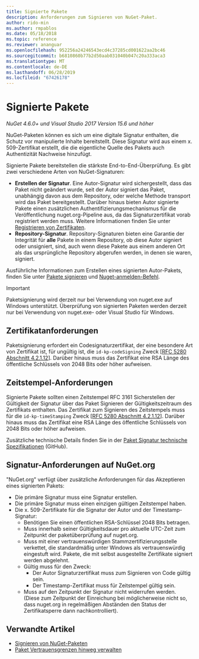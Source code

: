 ```yaml
---
title: Signierte Pakete
description: Anforderungen zum Signieren von NuGet-Paket.
author: rido-min
ms.author: rmpablos
ms.date: 05/18/2018
ms.topic: reference
ms.reviewer: ananguar
ms.openlocfilehash: 952256a24246543ecd4c37285cd001622aa2bc46
ms.sourcegitcommit: b6810860b77b2d50aab031040b047c20a333aca3
ms.translationtype: MT
ms.contentlocale: de-DE
ms.lasthandoff: 06/28/2019
ms.locfileid: "67426178"
---
```

# <a name="signed-packages"></a>Signierte Pakete

*NuGet 4.6.0+ und Visual Studio 2017 Version 15.6 und höher*

NuGet-Paketen können es sich um eine digitale Signatur enthalten, die Schutz vor manipulierte Inhalte bereitstellt. Diese Signatur wird aus einem x. 509-Zertifikat erstellt, die die eigentliche Quelle des Pakets auch Authentizität Nachweise hinzufügt.

Signierte Pakete bereitstellen die stärkste End-to-End-Überprüfung. Es gibt zwei verschiedene Arten von NuGet-Signaturen:
- **Erstellen der Signatur**. Eine Autor-Signatur wird sichergestellt, dass das Paket nicht geändert wurde, seit der Autor signiert das Paket, unabhängig davon aus dem Repository, oder welche Methode transport wird das Paket bereitgestellt. Darüber hinaus bieten Autor signierte Pakete einen zusätzlichen Authentifizierungsmechanismus für die Veröffentlichung nuget.org-Pipeline aus, da das Signaturzertifikat vorab registriert werden muss. Weitere Informationen finden Sie unter [Registrieren von Zertifikaten](#signature-requirements-on-nugetorg).
- **Repository-Signatur**. Repository-Signaturen bieten eine Garantie der Integrität für **alle** Pakete in einem Repository, ob diese Autor signiert oder unsigniert, sind, auch wenn diese Pakete aus einem anderen Ort als das ursprüngliche Repository abgerufen werden, in denen sie waren, signiert.   

Ausführliche Informationen zum Erstellen eines signierten Autor-Pakets, finden Sie unter [Pakete signieren](../create-packages/Sign-a-package.md) und [Nuget-anmelden-Befehl](../tools/cli-ref-sign.md).

> [!Important]
> Paketsignierung wird derzeit nur bei Verwendung von nuget.exe auf Windows unterstützt. Überprüfung von signierten Paketen werden derzeit nur bei Verwendung von nuget.exe- oder Visual Studio für Windows.

## <a name="certificate-requirements"></a>Zertifikatanforderungen

Paketsignierung erfordert ein Codesignaturzertifikat, der eine besondere Art von Zertifikat ist, für ungültig ist, die `id-kp-codeSigning` Zweck [[RFC 5280 Abschnitt 4.2.1.12](https://tools.ietf.org/html/rfc5280#section-4.2.1.12)]. Darüber hinaus muss das Zertifikat eine RSA Länge des öffentliche Schlüssels von 2048 Bits oder höher aufweisen.

## <a name="timestamp-requirements"></a>Zeitstempel-Anforderungen

Signierte Pakete sollten einen Zeitstempel RFC 3161 Sicherstellen der Gültigkeit der Signatur über das Paket Signieren der Gültigkeitszeitraum des Zertifikats enthalten. Das Zertifikat zum Signieren des Zeitstempels muss für die `id-kp-timeStamping` Zweck [[RFC 5280 Abschnitt 4.2.1.12](https://tools.ietf.org/html/rfc5280#section-4.2.1.12)]. Darüber hinaus muss das Zertifikat eine RSA Länge des öffentliche Schlüssels von 2048 Bits oder höher aufweisen.

Zusätzliche technische Details finden Sie in der [Paket Signatur technische Spezifikationen](https://github.com/NuGet/Home/wiki/Package-Signatures-Technical-Details) (GitHub).

## <a name="signature-requirements-on-nugetorg"></a>Signatur-Anforderungen auf NuGet.org

"NuGet.org" verfügt über zusätzliche Anforderungen für das Akzeptieren eines signierten Pakets:

- Die primäre Signatur muss eine Signatur erstellen.
- Die primäre Signatur muss einen einzigen gültigen Zeitstempel haben.
- Die x. 509-Zertifikate für die Signatur der Autor und der Timestamp-Signatur:
  - Benötigen Sie einen öffentlichen RSA-Schlüssel 2048 Bits betragen.
  - Muss innerhalb seiner Gültigkeitsdauer pro aktuelle UTC-Zeit zum Zeitpunkt der paketüberprüfung auf nuget.org.
  - Muss mit einer vertrauenswürdigen Stammzertifizierungsstelle verkettet, die standardmäßig unter Windows als vertrauenswürdig eingestuft wird. Pakete, die mit selbst ausgestellte Zertifikate signiert werden abgelehnt.
  - Gültig muss für den Zweck: 
    - Der Autor Signaturzertifikat muss zum Signieren von Code gültig sein.
    - Der Timestamp-Zertifikat muss für Zeitstempel gültig sein.
  - Muss auf den Zeitpunkt der Signatur nicht widerrufen werden. (Diese zum Zeitpunkt der Einreichung bei möglicherweise nicht so, dass nuget.org in regelmäßigen Abständen den Status der Zertifikatsperre dann nachkontrolliert).
  
  
## <a name="related-articles"></a>Verwandte Artikel

- [Signieren von NuGet-Paketen](../create-packages/Sign-a-Package.md)
- [Paket Vertrauensgrenzen hinweg verwalten](../consume-packages/installing-signed-packages.md)

